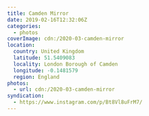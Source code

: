 ```yaml
---
title: Camden Mirror
date: 2019-02-16T12:32:06Z
categories:
  - photos
coverImage: cdn:/2020-03-camden-mirror
location:
  country: United Kingdom
  latitude: 51.5409083
  locality: London Borough of Camden
  longitude: -0.1481579
  region: England
photos:
  - url: cdn:/2020-03-camden-mirror
syndication:
  - https://www.instagram.com/p/Bt8Vl8uFrM7/
---
```

